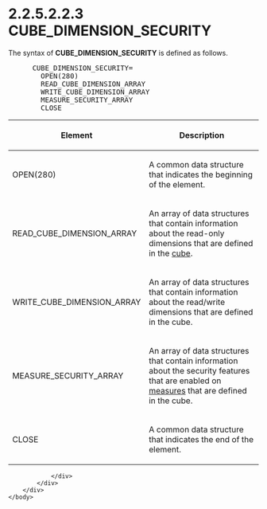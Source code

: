 <html dir="LTR" xmlns:mshelp="http://msdn.microsoft.com/mshelp" xmlns:ddue="http://ddue.schemas.microsoft.com/authoring/2003/5" xmlns:xlink="http://www.w3.org/1999/xlink" xmlns:tool="http://www.microsoft.com/tooltip">
    <head>
        <meta http-equiv="Content-Type" content="text/html; CHARSET=utf-8"></meta>
        <meta name="save" content="history"></meta>
        <title>2.2.5.2.2.3 CUBE_DIMENSION_SECURITY</title>
        <xml>
            <mshelp:toctitle title="2.2.5.2.2.3 CUBE_DIMENSION_SECURITY"></mshelp:toctitle>
            <mshelp:rltitle title="[MS-SSAS8]: CUBE_DIMENSION_SECURITY"></mshelp:rltitle>
            <mshelp:keyword index="A" term="5520c9ef-e63b-4818-9ee8-2efb651d4382"></mshelp:keyword>
            <mshelp:attr name="DCSext.ContentType" value="open specification"></mshelp:attr>
            <mshelp:attr name="AssetID" value="5520c9ef-e63b-4818-9ee8-2efb651d4382"></mshelp:attr>
            <mshelp:attr name="TopicType" value="kbRef"></mshelp:attr>
            <mshelp:attr name="DCSext.Title" value="[MS-SSAS8]: CUBE_DIMENSION_SECURITY" />
        </xml>
    </head>
    <body>
        <div id="header">
            <h1 class="heading">2.2.5.2.2.3 CUBE_DIMENSION_SECURITY</h1>
        </div>
        <div id="mainSection">
            <div id="mainBody">
                <div id="allHistory" class="saveHistory"></div>
                <div id="sectionSection0" class="section" name="collapseableSection">
                    

<p>The syntax of <b>CUBE_DIMENSION_SECURITY</b> is defined as
follows.           </p>

<dl>
<dd>
<div><pre> CUBE_DIMENSION_SECURITY=
   OPEN(280)
   READ_CUBE_DIMENSION_ARRAY
   WRITE_CUBE_DIMENSION_ARRAY
   MEASURE_SECURITY_ARRAY
   CLOSE
</pre></div>
</dd></dl>

<table>
 <thead>
  <tr>
   <th>
   <p>Element</p>
   </th>
   <th>
   <p>Description</p>
   </th>
  </tr>
 </thead>
 <tr>
  <td>
  <p>OPEN(280)</p>
  </td>
  <td>
  <p>A common data structure that indicates the beginning
  of the element.</p>
  </td>
 </tr>
 <tr>
  <td>
  <p>READ_CUBE_DIMENSION_ARRAY</p>
  </td>
  <td>
  <p>An array of data structures that contain information
  about the read-only dimensions that are defined in the <a href="c527450b-f5bd-424b-8c98-ba6365288f35.md#gt_a0c8d97b-322c-4117-8525-37e5f26751e7">cube</a>.</p>
  </td>
 </tr>
 <tr>
  <td>
  <p>WRITE_CUBE_DIMENSION_ARRAY</p>
  </td>
  <td>
  <p>An array of data structures that contain information
  about the read/write dimensions that are defined in the cube.</p>
  </td>
 </tr>
 <tr>
  <td>
  <p>MEASURE_SECURITY_ARRAY</p>
  </td>
  <td>
  <p>An array of data structures that contain information
  about the security features that are enabled on <a href="c527450b-f5bd-424b-8c98-ba6365288f35.md#gt_70548cb6-ef0e-4f2a-8e34-7293a9df8998">measures</a> that are defined
  in the cube.</p>
  </td>
 </tr>
 <tr>
  <td>
  <p>CLOSE</p>
  </td>
  <td>
  <p>A common data structure that indicates the end of the
  element.</p>
  </td>
 </tr>
</table>

<p> </p>


                </div>
            </div>
        </div>
    </body>
</html>